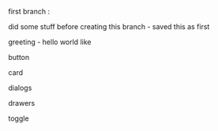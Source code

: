 

first branch :

did some stuff before creating this branch - saved this as first 


greeting - hello world like 


button

card

dialogs

drawers

toggle 




